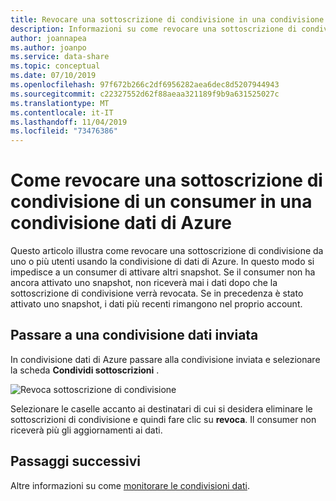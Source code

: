 ```yaml
---
title: Revocare una sottoscrizione di condivisione in una condivisione dati di Azure
description: Informazioni su come revocare una sottoscrizione di condivisione da un destinatario usando la condivisione di dati di Azure.
author: joannapea
ms.author: joanpo
ms.service: data-share
ms.topic: conceptual
ms.date: 07/10/2019
ms.openlocfilehash: 97f672b266c2df6956282aea6dec8d5207944943
ms.sourcegitcommit: c22327552d62f88aeaa321189f9b9a631525027c
ms.translationtype: MT
ms.contentlocale: it-IT
ms.lasthandoff: 11/04/2019
ms.locfileid: "73476386"
---
```

# <a name="how-to-revoke-a-consumers-share-subscription-in-azure-data-share"></a>Come revocare una sottoscrizione di condivisione di un consumer in una condivisione dati di Azure

Questo articolo illustra come revocare una sottoscrizione di condivisione da uno o più utenti usando la condivisione di dati di Azure. In questo modo si impedisce a un consumer di attivare altri snapshot. Se il consumer non ha ancora attivato uno snapshot, non riceverà mai i dati dopo che la sottoscrizione di condivisione verrà revocata. Se in precedenza è stato attivato uno snapshot, i dati più recenti rimangono nel proprio account.

## <a name="navigate-to-a-sent-data-share"></a>Passare a una condivisione dati inviata

In condivisione dati di Azure passare alla condivisione inviata e selezionare la scheda **Condividi sottoscrizioni** .

![Revoca sottoscrizione di condivisione](./media/how-to/how-to-revoke-share-subscription/revoke-share-subscription.png) 

Selezionare le caselle accanto ai destinatari di cui si desidera eliminare le sottoscrizioni di condivisione e quindi fare clic su **revoca**. Il consumer non riceverà più gli aggiornamenti ai dati.

## <a name="next-steps"></a>Passaggi successivi
Altre informazioni su come [monitorare le condivisioni dati](how-to-monitor.md).